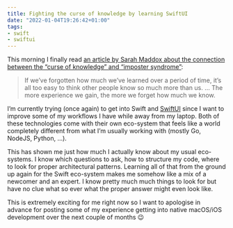```yaml
---
title: Fighting the curse of knowledge by learning SwiftUI
date: "2022-01-04T19:26:42+01:00"
tags:
- swift
- swiftui
---
```


This morning I finally read [an article by Sarah Maddox about the connection between the “curse of knowledge” and “imposter syndrome”](https://ffeathers.wordpress.com/2021/08/15/linking-the-curse-of-knowledge-imposter-syndrome-and-metaknowledge/):

> If we’ve forgotten how much we’ve learned over a period of time, it’s all too easy to think other people know so much more than us. 
> …
> The more experience we gain, the more we forget how much we know.

I’m currently trying (once again) to get into Swift and [SwiftUI](https://developer.apple.com/xcode/swiftui/) since I want to improve some of my workflows I have while away from my laptop. Both of these technologies come with their own eco-system that feels like a world completely different from what I’m usually working with (mostly Go, NodeJS, Python, …).

This has shown me just how much I actually know about my usual eco-systems. I know which questions to ask, how to structure my code, where to look for proper architectural patterns. Learning all of that from the ground up again for the Swift eco-system makes me somehow like a mix of a newcomer and an expert. I know pretty much much things to look for but have no clue what so ever what the proper answer might even look like.

This is extremely exciting for me right now so I want to apologise in advance for posting some of my experience getting into native macOS/iOS development over the next couple of months 😉
